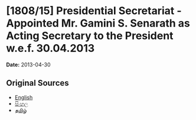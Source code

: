 # [1808/15] Presidential Secretariat - Appointed Mr. Gamini S. Senarath as Acting Secretary to the President w.e.f. 30.04.2013

**Date:** 2013-04-30

## Original Sources

- [English](https://documents.gov.lk/view/extra-gazettes/2013/4/1808-15_E.pdf)
- [සිංහල](https://documents.gov.lk/view/extra-gazettes/2013/4/1808-15_S.pdf)
- [தமிழ்](https://documents.gov.lk/view/extra-gazettes/2013/4/1808-15_T.pdf)
